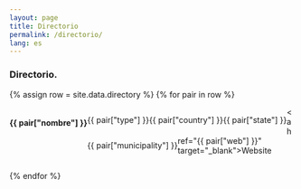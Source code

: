 ```yaml
---
layout: page
title: Directorio
permalink: /directorio/
lang: es
---
```


<h3>Directorio.</h3>

<!--
<ul>
<li><a href="">A</a></li>
<li><a href="">B</a></li>
<li><a href="">C</a></li>
<li><a href="">D</a></li>
</ul>
-->


{% assign row = site.data.directory %}
{% for pair in row %}

<div class="line">
  <h4 style="float:left;">{{ pair["nombre"] }} </h4>
  <p style="float:left;">{{ pair["type"] }} </p>
  <p style="float:left;">{{ pair["country"] }} </p>
  <p style="float:left;">{{ pair["state"] }} </p>
  <p style="float:left;">{{ pair["municipality"] }} </p>

  <a href="{{ pair["web"] }}" target="_blank">Website</a>
  <div style="clear:both;"></div>
</div>

{% endfor %}




<!--

<table>
  {% for row in site.data.directory %}
    {% if forloop.first %}
    <tr>
      {% for pair in row %}
        <th>{{ pair[0] }}</th>
      {% endfor %}
    </tr>
    {% endif %}

    {% tablerow pair in row %}
      {{ pair[1] }}
    {% endtablerow %}
  {% endfor %}
</table>



 -->
